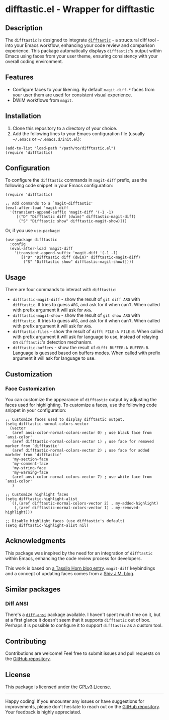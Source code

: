 # difftastic.el - Wrapper for difftastic

## Description

The `difftastic` is designed to integrate [`difftastic`](https://github.com/wilfred/difftastic) - a structural diff tool - into your Emacs workflow, enhancing your code review and comparison experience. This package automatically displays `difftastic`'s output within Emacs using faces from your user theme, ensuring consistency with your overall coding environment.

## Features

- Configure faces to your likening. By default `magit-diff-*` faces from your user them are used for consistent visual experience.
- DWIM workflows from `magit`.

## Installation

1. Clone this repository to a directory of your choice.
2. Add the following lines to your Emacs configuration file (usually `~/.emacs` or `~/.emacs.d/init.el`):

```emacs-lisp
(add-to-list 'load-path "/path/to/difftastic.el")
(require 'difftastic)
```

## Configuration

To configure the `difftastic` commands in `magit-diff` prefix, use the following code snippet in your Emacs configuration:

```emacs-lisp
(require 'difftastic)

;; Add commands to a `magit-difftastic'
(eval-after-load 'magit-diff
  '(transient-append-suffix 'magit-diff '(-1 -1)
     [("D" "Difftastic diff (dwim)" difftastic-magit-diff)
      ("S" "Difftastic show" difftastic-magit-show)]))
```

Or, if you use `use-package`:
```emacs-lisp
(use-package difftastic
  :config
  (eval-after-load 'magit-diff
    '(transient-append-suffix 'magit-diff '(-1 -1)
       [("D" "Difftastic diff (dwim)" difftastic-magit-diff)
        ("S" "Difftastic show" difftastic-magit-show)])))
```


## Usage
There are four commands to interact with `difftastic`:

- `difftastic-magit-diff` - show the result of `git diff ARG` with `difftastic`. It tries to guess `ARG`, and ask for it when can't. When called with prefix argument it will ask for `ARG`.
- `difftastic-magit-show` - show the result of `git show ARG` with `difftastic`. It tries to guess `ARG`, and ask for it when can't. When called with prefix argument it will ask for `ARG`.
- `difftastic-files` - show the result of `difft FILE-A FILE-B`. When called with prefix argument it will ask for language to use, instead of relaying on `difftastic`'s detection mechanism.
- `difftastic-buffers` - show the result of `difft BUFFER-A BUFFER-B`. Language is guessed based on buffers modes. When called with prefix argument it will ask for language to use.

## Customization

### Face Customization

You can customize the appearance of `difftastic` output by adjusting the faces used for highlighting. To customize a faces, use the following code snippet in your configuration:

```emacs-lisp
;; Customize faces used to display difftastic output.
(setq difftastic-normal-colors-vector
  (vector
   (aref ansi-color-normal-colors-vector 0) ; use black face from `ansi-color'
   (aref difftastic-normal-colors-vector 1) ; use face for removed marker from `difftastic'
   (aref difftastic-normal-colors-vector 2) ; use face for added markder from `difftastic'
   'my-section-face
   'my-comment-face
   'my-string-face
   'my-warning-face
   (aref ansi-color-normal-colors-vector 7) ; use white face from `ansi-color'
   )

;; Customize highlight faces
(setq difftastic-highlight-alist
  `((,(aref difftastic-normal-colors-vector 2) . my-added-highlight)
    (,(aref difftastic-normal-colors-vector 1) . my-removed-highlight)))

;; Disable highlight faces (use difftastic's default)
(setq difftastic-highlight-alist nil)
```

## Acknowledgments

This package was inspired by the need for an integration of `difftastic` within Emacs, enhancing the code review process for developers.

This work is based on [a Tassilo Horn blog entry](https://tsdh.org/posts/2022-08-01-difftastic-diffing-with-magit.html). `magit-diff` keybindings and a concept of updating faces comes from a [Shiv J.M. blog](https://shivjm.blog/better-magit-diffs/).

## Similar packages

### Diff ANSI

There's a [`diff-ansi`](https://codeberg.org/ideasman42/emacs-diff-ansi) package available. I haven't spent much time on it, but at a first glance it doesn't seem that it supports `difftastic` out of box. Perhaps it is possible to configure it to support `difftastic` as a custom tool.

## Contributing

Contributions are welcome! Feel free to submit issues and pull requests on the [GitHub repository](https://github.com/pkryger/difftastic.el).

## License

This package is licensed under the [GPLv3 License](https://www.gnu.org/licenses/gpl-3.0.en.html).

---

Happy coding! If you encounter any issues or have suggestions for improvements, please don't hesitate to reach out on the [GitHub repository](https://github.com/pkryger/difftastic.el). Your feedback is highly appreciated.

